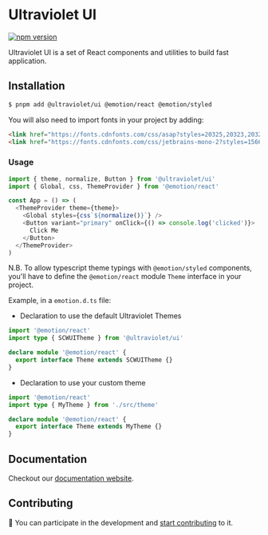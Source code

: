 # Ultraviolet UI

[![npm version](https://badge.fury.io/js/%40ultraviolet%2Fui.svg)](https://badge.fury.io/js/%40ultraviolet%2Fui)

Ultraviolet UI is a set of React components and utilities to build fast application.

## Installation

```sh
$ pnpm add @ultraviolet/ui @emotion/react @emotion/styled
```

You will also need to import fonts in your project by adding:

```html
<link href="https://fonts.cdnfonts.com/css/asap?styles=20325,20323,20320" rel="stylesheet">
<link href="https://fonts.cdnfonts.com/css/jetbrains-mono-2?styles=156604" rel="stylesheet">
```

### Usage

```js
import { theme, normalize, Button } from '@ultraviolet/ui'
import { Global, css, ThemeProvider } from '@emotion/react'

const App = () => (
  <ThemeProvider theme={theme}>
    <Global styles={css`${normalize()}`} />
    <Button variant="primary" onClick={() => console.log('clicked')}>
      Click Me
    </Button>
  </ThemeProvider>
)
```

N.B. To allow typescript theme typings with `@emotion/styled` components,
you'll have to define the `@emotion/react` module `Theme` interface in your project.

Example, in a `emotion.d.ts` file:

- Declaration to use the default Ultraviolet Themes

```ts
import '@emotion/react'
import type { SCWUITheme } from '@ultraviolet/ui'

declare module '@emotion/react' {
  export interface Theme extends SCWUITheme {}
}
```

- Declaration to use your custom theme

```ts
import '@emotion/react'
import type { MyTheme } from './src/theme'

declare module '@emotion/react' {
  export interface Theme extends MyTheme {}
}
```

## Documentation

Checkout our [documentation website](https://storybook.ultraviolet.scaleway.com/).


## Contributing

📝 You can participate in the development and [start contributing](/CONTRIBUTING.md) to it.
